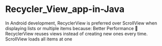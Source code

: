 # Recycler_View_app-in-Java
In Android development, RecyclerView is preferred over ScrollView when displaying lists or multiple items because:  Better Performance 🚀  RecyclerView reuses views instead of creating new ones every time. ScrollView loads all items at one
